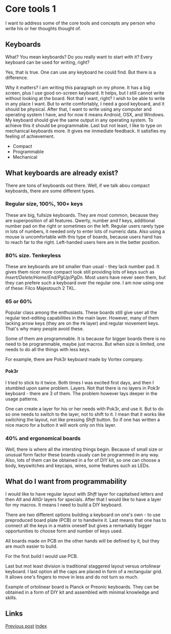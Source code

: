 # Core tools 1
I want to address some of the core tools and concepts any person who write his or her thoughts thought of.

## Keyboards
What? You mean keyboards?
Do you really want to start with it?
Every keyboard can be used for writing, right?

Yes, that is true. One can use any keyboard he could find. But there is a difference.

Why it matters?
I am writing this paragraph on my phone. It has a big screen, plus I use good on-screen keyboard. It helps, but I still cannot write without looking at the board. Not that I want, right?
I wish to be able to write in any place I want. But to write comfortably, I need a good keyboard, and it should be physical.
After that, I want to write using any computer and operating system I have, and for now it means Android, OSX, and Windows.
My keyboard should give the same output in any operating system. To achieve this it should be programmable.
Last but not least, I like to type on mechanical keyboards more. It gives me immediate feedback. It satisfies my feeling of achievement.
- Compact
- Programmable
- Mechanical

## What keyboards are already exist?
There are tons of keyboards out there.
Well, if we talk abou compact keyboards, there are some different types.

### Regular size, 100%, 100+ keys
These are big, fullsize keyboards. They are most common, because they are superposition of all features.
Qwerty, number and f keys, additional number pad on the right or sometimes on the left.
Regular users rarely type in lots of numbers, it needed only to enter lots of numeric data.
Also using a mouse is uncomfortable with this type of boards, because users hand has to reach far to the right.
Left-handed users here are in the better position.

### 80% size. Tenkeyless
These are keyboards are bit smaller than usual - they lack number pad.
It gives them nicer more compact look still providing lots of keys such as *Insert*/*Delete*/*Home*/*End*/*PgUp*/*PgDn*.
Most users have never seen them, but they can prefere such a keyboard over the regular one.
I am now using one of these: Filco Majestouch 2 TKL.

### 65 or 60% 
Popular class among the enthusiasts. These boards still give user all the regular text-editing capabilities in the main layer.
However, many of them lacking arrow keys (they are on the `FN` layer) and regular movement keys. That's why many people avoid these.

Some of them are programmable. It is because for bigger boards there is no need to be programmable, maybe just macros.
But when size is limited, one needs to do all the things with less keys.

For example, there are Pok3r keyboard made by Vortex company.

#### Pok3r
I tried to stick to it twice. Both times I was excited first days, and then I stumbled upon same problem.
Layers. Not that there is no layers in Pok3r keyboard - there are 3 of them.
The problem however lays deeper in the usage patterns.

One can create a layer for his or her needs with Pok3r, and use it. But to do so one needs to switch to the layer, not to shift to it.
I mean that it works like switching the layout, not like pressing *Shift* button. So if one has written a nice macro for a button it will work only on this layer.

### 40% and ergonomical boards
Well, there is where all the intersting things begin.
Because of small size or unusual form factor these boards usualy can be programmed in any way.
Also, lots of them can be obtained in a for of DIY kit, so one can choose a body, keyswitches and keycaps, wires, some features such as LEDs.

## What do I want from programmability
I would like to have regular layout with *Shift* layer for capitalised letters and then *Alt* and *AltGr* layers for specials.
After that I would like to have a layer for my macros.
It means I need to build a DIY keyboard.

There are two different options building a keyboard on one's own - to use preproduced board plate (PCB) or to handwire it. Last means that one has to connect all the keys in a matrix oneself but gives a remarkably bigger opportunities to choose form and number of keys used. 

All boards made on PCB on the other hands will be defined by it, but they are much easier to build.

For the first build I would use PCB.

Last but mot least division is traditional staggered layout versus ortolinear keyboard. I last option all the caps are placed in form of a rectangular grid. It allows one's fingers to move in less and do not turn so much.

Example of ortolinear board is Planck or Preonic keyboards. They can be obtained in a form of DIY kit and assembled with minimal knowledge and skills.


## Links
[Previous post](http://constpetrov.github.io/blog4)
[Index](http://constpetrov.github.io/index)
